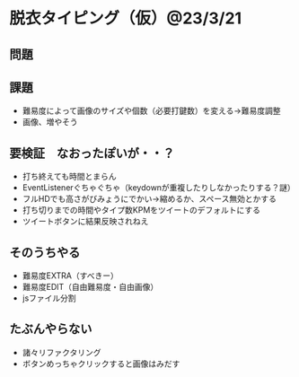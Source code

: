 # 脱衣タイピング（仮）@23/3/21
  
## 問題

## 課題
* 難易度によって画像のサイズや個数（必要打鍵数）を変える→難易度調整
* 画像、増やそう
  
## 要検証　なおったぽいが・・？
* 打ち終えても時間とまらん
* EventListenerぐちゃぐちゃ（keydownが重複したりしなかったりする？謎）
* フルHDでも高さがびみょうにでかい→縮めるか、スペース無効とかする
* 打ち切りまでの時間やタイプ数KPMをツイートのデフォルトにする
* ツイートボタンに結果反映されねえ
  
## そのうちやる
* 難易度EXTRA（すべきー）
* 難易度EDIT（自由難易度・自由画像）
* jsファイル分割
  
## たぶんやらない
* 諸々リファクタリング
* ボタンめっちゃクリックすると画像はみだす
